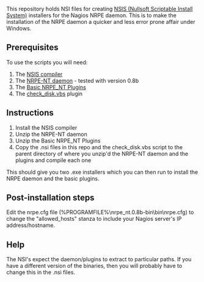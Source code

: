 This repository holds NSI files for creating [NSIS (Nullsoft Scriptable Install System)](http://nsis.sourceforge.net) installers for the Nagios NRPE daemon. This is to make the installation of the NRPE daemon a quicker and less error prone affair under Windows.

## Prerequisites
To use the scripts you will need:

1. The [NSIS compiler](http://nsis.sourceforge.net/Download)
2. The [NRPE-NT daemon](http://sourceforge.net/projects/nrpent/) - tested with version 0.8b
3. The [Basic NRPE_NT Plugins](http://exchange.nagios.org/directory/Plugins/Uncategorized/Operating-Systems/Windows-NRPE/Basic-NRPE_NT-Plugins/details)
4. The [check_disk.vbs](http://exchange.nagios.org/directory/Plugins/Uncategorized/Operating-Systems/Windows-NRPE/Check-free-disk-space/details) plugin

## Instructions

1. Install the NSIS compiler
2. Unzip the NRPE-NT daemon
3. Unzip the Basic NRPE_NT Plugins
4. Copy the .nsi files in this repo and the check_disk.vbs script to the parent directory of where you unzip'd the NRPE-NT daemon and the plugins and compile each one

This should give you two .exe installers which you can then run to install the NRPE daemon and the basic plugins.

## Post-installation steps

Edit the nrpe.cfg file (%PROGRAMFILE%\nrpe_nt.0.8b-bin\bin\nrpe.cfg) to change the "allowed_hosts" stanza to include your Nagios server's IP address/hostname.

## Help

The NSI's expect the daemon/plugins to extract to particular paths. If you have a different version of the binaries, then you will probably have to change this in the .nsi files.
